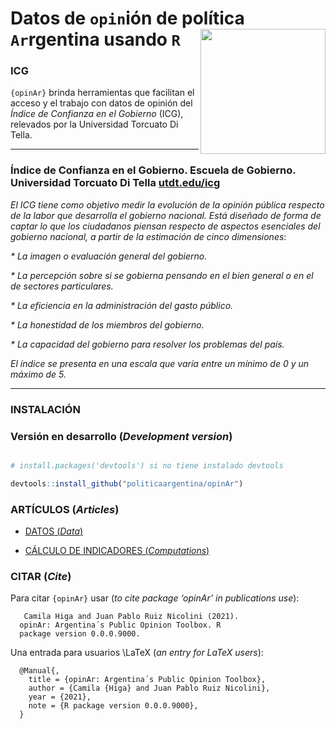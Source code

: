 
# Datos de `opin`ión de política `Ar`rgentina usando `R` <a><img src="https://github.com/politicaargentina/data_warehouse/blob/master/hex/opinAr.PNG?raw=true" width="200" align="right" /></a>

### ICG

`{opinAr}` brinda herramientas que facilitan el acceso y el trabajo con datos de opinión del _Índice de Confianza en el Gobierno_ (ICG), relevados por la Universidad Torcuato Di Tella. 


---


### Índice de Confianza en el Gobierno. Escuela de Gobierno. Universidad Torcuato Di Tella [utdt.edu/icg](https://www.utdt.edu//ver_contenido.php?id_contenido=1351&id_item_menu=2970)


_El ICG tiene como objetivo medir la evolución de la opinión pública respecto de la labor que desarrolla el gobierno nacional. Está diseñado de forma de captar lo que los ciudadanos piensan respecto de aspectos esenciales del gobierno nacional, a partir de la estimación de cinco dimensiones_:

_* La imagen o evaluación general del gobierno._

_* La percepción sobre si se gobierna pensando en el bien general o en el de sectores particulares._

_* La eficiencia en la administración del gasto público._

_* La honestidad de los miembros del gobierno._

_* La capacidad del gobierno para resolver los problemas del país._

_El índice se presenta en una escala que varía entre un mínimo de 0 y un máximo de 5._

---

### INSTALACIÓN

### Versión en desarrollo (*Development version*) 

```r

# install.packages('devtools') si no tiene instalado devtools

devtools::install_github("politicaargentina/opinAr")

```

### ARTÍCULOS (_Articles_)

* [DATOS (_Data_)](https://politicaargentina.github.io/opinAr/articles/data.html)

* [CÁLCULO DE INDICADORES (_Computations_)](https://politicaargentina.github.io/opinAr/articles/data.html)


### CITAR (_Cite_)

Para citar `{opinAr}` usar (_to cite package ‘opinAr’ in publications use_):

```
   Camila Higa and Juan Pablo Ruiz Nicolini (2021).
  opinAr: Argentina´s Public Opinion Toolbox. R
  package version 0.0.0.9000.
```

Una entrada para usuarios \LaTeX (_an entry for LaTeX users_):

``` 
  @Manual{,
    title = {opinAr: Argentina´s Public Opinion Toolbox},
    author = {Camila {Higa} and Juan Pablo Ruiz Nicolini},
    year = {2021},
    note = {R package version 0.0.0.9000},
  }

```

